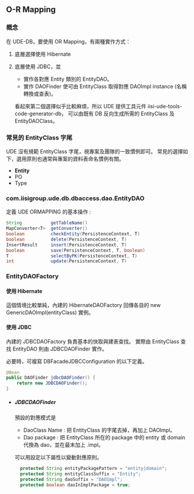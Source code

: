 ## O-R Mapping 

### 概念

在 UDE-DB，要使用 OR Mapping，有兩種實作方式：

1. 底層選擇使用 Hibernate
2. 底層使用 JDBC，並
   * 實作各對應 Entity 類別的 EntityDAO。
   * 實作 DAOFinder 使可由 EntityClass 取得對應 DAOImpl instance (名稱轉換或查表)。
   
   看起來第二個選擇似乎比較麻煩，所以 UDE 提供工具元件 iisi-ude-tools-code-generator-db，
   可以由既有 DB 反向生成所需的 EntityClass 及 EntityDAOClass。
   
   
### 常見的 EntityClass 字尾

UDE 沒有規範 EntityClass 字尾，視專案及團隊的一致慣例即可。
常見的選擇如下，選用原則也通常與專案的資料表命名慣例有關。

* **Entity**
* PO
* Type

### com.iisigroup.ude.db.dbaccess.dao.EntityDAO

定義 UDE ORMAPPING 的基本操作 : 

``` java
String           getTableName()
MapConverter<T>  getConverter()
boolean          checkEntity(PersistenceContext, T)
boolean          delete(PersistenceContext, T)
InsertResult     insert(PersistenceContext, T)
boolean          save(PersistenceContext, T, boolean)
T                selectByPK(PersistenceContext, T)
int              update(PersistenceContext, T)
```


### EntityDAOFactory

#### 使用 Hibernate

這個情境比較單純，內建的 HibernateDAOFactory 回傳各自的 new GenericDAOImpl<T>(entityClass) 實例。

#### 使用 JDBC

內建的 JDBCDAOFactory 負責基本的快取與建表查找。
實際由 EntityClass 查找 EntityDAO 則由 JDBCDAOFinder 實作。

必要時，可複寫 DBFacadeJDBCConfiguration 的以下定義。

``` java
@Bean
public DAOFinder jdbcDAOFinder() {
    return new JDBCDAOFinder();
}
```

* ##### JDBCDAOFinder

  預設的對應模式是  
  * DaoClass Name : 把 EntityClass 的字尾去掉，再加上 DAOImpl。
  * Dao package : 把 EntityClass 所在的 package 中的 entity 或 domain 代換為 dao，並在最末加上 .impl。
  
  可以用設定以下屬性以變動對應原則。
  ``` java
    protected String entityPackagePattern = "entity|domain";
    protected String entityClassSuffix = "Entity";
    protected String daoSuffix = "DAOImpl";
    protected boolean daoInImplPackage = true;
  ```
  








